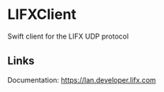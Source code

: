 # LIFXClient
Swift client for the LIFX UDP protocol

## Links

Documentation: https://lan.developer.lifx.com
